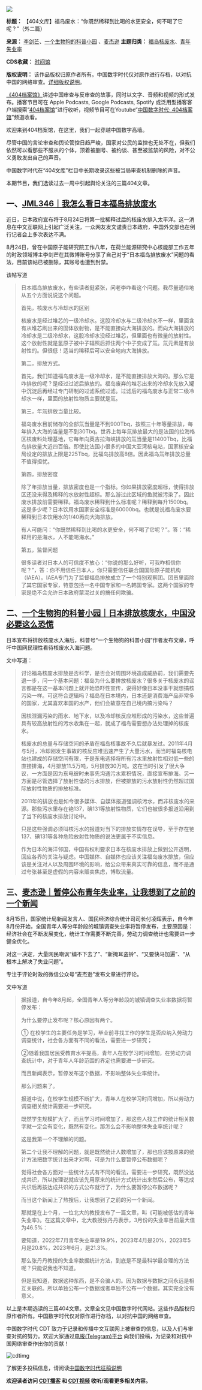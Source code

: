 ![](https://chinadigitaltimes.net/chinese/files/2023/08/3913.png)







**标题：** 【404文库】福岛废水：“你既然稀释到比喝的水更安全，何不喝了它呢？”（外二篇）  

**来源：** [李剑芒](https://chinadigitaltimes.net/space/李剑芒)、[一个生物狗的科普小园](https://chinadigitaltimes.net/space/一个生物狗的科普小园) 、[麦杰逊](https://chinadigitaltimes.net/space/麦杰逊) 
**主题归类：** [福岛核废水](https://chinadigitaltimes.net/space/福岛核废水)、[青年失业率](https://chinadigitaltimes.net/space/青年失业率)   

**CDS收藏：** [时间馆](https://chinadigitaltimes.net/space/%E6%97%B6%E9%97%B4%E9%A6%86)  

**版权说明：** 该作品版权归原作者所有。中国数字时代仅对原作进行存档，以对抗中国的网络审查。[详细版权说明](https://chinadigitaltimes.net/chinese/copyright)。




[《404档案馆》](https://chinadigitaltimes.net/chinese/404-archives)讲述中国审查与反审查的故事，同时以文字、音频和视频的形式发布。播客节目可在 Apple Podcasts, Google Podcasts, Spotify 或泛用型播客客户端搜索“[404档案馆](https://open.firstory.me/user/cdt)”进行收听，视频节目可在Youtube“[中国数字时代· 404档案馆](https://www.youtube.com/channel/UCwXewCWwaK1-yec8niJLrqg)”频道收看。


欢迎来到404档案馆，在这里，我们一起穿越中国数字高墙。


尽管中国的言论审查和舆论管控日趋严峻，国家对公民的监控也无处不在，但我们依然可以看那些不服从的个体，顶着被删号、被约谈、甚至被监禁的风险，对不公义勇敢发出自己的声音。


中国数字时代在“404文库”栏目中长期收录这些被当局审查机制删除的声音。


本期节目，我们选读过去一周中引起舆论关注的三篇404文章。


一、[JML346｜我怎么看日本福岛排放废水](https://chinadigitaltimes.net/chinese/699612.html)
--------------------------------------------------------------------------



近日，日本政府宣布将于8月24日将第一批稀释过后的核废水排入太平洋。这一消息在中文互联网上引起广泛关注，一众网友发文谴责日本政府，中国外交部也在例行记者会上多次表达不满。


8月24日，曾在中国原子能研究院工作八年，在荷兰能源研究中心核能部工作五年的时政领域博主李剑芒在其微博账号分享了自己对于“日本福岛排放废水”问题的看法，目前该帖已被删除，其账号也遭到封禁。  

该帖写道



> 
> 日本福岛排放废水，有些读者挺紧张，问老李咋看这个问题。我尽量通俗地从五个方面说说这个问题。
> 
> 
> 首先，核废水与冷却水的区别
> 
> 
> 核废水是经过堆芯的一级冷却水。这股冷却水与二级冷却水不一样，里面含有从堆芯刷出来的固体放射物，是不能直接向大海排放的。而向大海排放的冷却水是二级冷却水，这股冷却水没经过堆芯，但里面也有微量的放射性。这个放射性就是氢原子被中子辐照后抓住两个中子变成了氚。氚元素是有放射性的。但很低！适当的稀释后可以安全地向大海排放。
> 
> 
> 第二，排放方式。
> 
> 
> 首先，我们知道福岛废水是一级冷却水，是不能直接排放大海的。那么它是咋排放的呢？是经过过滤后排放的。福岛废弃的堆芯出来的冷却水先放入罐中沉淀后再经过专门研制的过滤系统过滤。过滤后的福岛废水与正常二级冷却水一样，里面的放射性物质主要就是氚。
> 
> 
> 第三，年氚排放当量比较。
> 
> 
> 福岛废水目前储存的全部氚当量是不到900Tbq，按照三十年等量排放，每年排入大海的当量是不到30Tbq。世界上每年氚排放最大的是法国的拉海格区核废料处理基地，它每年向英吉拉海峡排放的氚当量是11400Tbq，比福岛排放量大近四百倍。即使比法国小很多的中国大亚湾核电站，国家核安全局设定的排放上限是225Tbq，比福岛排放高8倍。因此福岛氚年排放总量不值得担忧。
> 
> 
> 第四，排放密度
> 
> 
> 除了年排放当量，排放密度也是一个指标。你如果排放密度超标，使得排放区还没来得及稀释的水放射性超标。那么游过此区域的鱼就被污染了。因此废水排放前需要稀释。福岛废水稀释到什么标准呢？稀释到每升1500bq。这是多少呢？日本饮用水国家安全标准是60000bq。也就是说福岛废水要稀释到日本饮用水的1/40再向大海排放。
> 
> 
> 有人可能问：“你既然稀释到比喝的水更安全，何不喝了它呢？”。答：“稀释用的是海水，人不能喝海水。”
> 
> 
> 第五，监督问题
> 
> 
> 很多读者对日本人的可信度不放心：“你说的那么好听，可我咋相信你呢？”，答：你不用信任日本人，你只需要信任联合国国际原子能机构（IAEA）。IAEA专门为了监督福岛排放成立了一个特别观察团。团员里面除了其它国家专家，特意包括一名中国专家和一名韩国专家。这两个国家的专家是绝不会允许日本政府蒙混过关的搞任何欺骗。
> 
> 
> 


二、[一个生物狗的科普小园｜日本排放核废水，中国没必要这么恐慌](https://chinadigitaltimes.net/chinese/699596.html)
-----------------------------------------------------------------------------------



日本宣布将排放核废水入海后，科普号“一个生物狗的科普小园”作者发布文章，呼吁中国网民理性看待核废水入海问题。


文中写道：



> 
> 讨论福岛核废水排放是否科学，是否会对周围环境造成威胁前，我们需要先退一步，问一个基本问题：福岛为什么要排放核废水？很多关于核废水的谣言都是在这一基本问题上就开始恐吓性宣传，说得好像日本没事干就想搞核污染一样。可这符合逻辑吗？福岛在日本境内，日本还是消费海产品非常多的国家，尤其喜欢本国的水产，他们会故意在自己境内搞污染吗？
> 
> 
> 因核泄漏污染的雨水、地下水，以及冷却核反应堆形成的污染水，这些普遍具有较高放射性的污水收集在一起，就成了福岛需要想办法处理掉的核废水。
> 
> 
> 核废水的总量与存储空间的矛盾在福岛核事故不久后就暴发过。2011年4月与5月，冷却刚发生事故的核反应堆迅速产生了大量污水，而当时福岛核电站也建成的存储空间有限，于是东电选择将所有污水里放射性相对低一些的直接排海，4月排放11.5万吨，5月排放30万吨。这在当时引发了很大争议，一方面是因为东电彼时未事先沟通污水累积情况，直接宣布排海。另一方面是尽管选择了放射性低的污水排放，但被排放的污水放射性仍然超过国际放射性物质的排放标准。
> 
> 
> 2011年的排放也是如今很多媒体、自媒体报道强调核污水，而非核废水的来源。那些污水里存在铯137，碘131等放射性物质，它们也被很多报道沿用到了当下的核废水排放讨论中。
> 
> 
> 只是这些强调必须叫核污水的报道对当下的排放实情存在误导，至于存在铯137、碘131等各种危险放射性物质的说法更属于不实信息。
> 
> 
> 作为日本的海洋邻国，中国有权利要求日本在核废水排放上做到公开透明，回应各界的关注与疑虑。中国媒体、自媒体也应该关注福岛废水排放，但应该是关注对人以及周围环境的影响，给公众带来真实可靠的信息，而不是通过夸张甚至是虚假的内容来贩卖焦虑，博取流量。
> 
> 
> 


三、[麦杰逊｜暂停公布青年失业率，让我想到了之前的一个新闻](https://chinadigitaltimes.net/chinese/699408.html)
---------------------------------------------------------------------------------



8月15日，国家统计局新闻发言人、国民经济综合统计司司长付凌晖表示，自今年8月份开始，全国青年人等分年龄段的城镇调查失业率将暂停发布，主要原因是：经济社会在不断发展变化，统计工作需要不断完善，劳动力调查统计也需要进一步健全优化。


对这一决定，大量网民嘲讽“编不下去了”、“新掩耳盗铃”、“又要快马加遍”、“从根本上解决了失业问题”。


专注于评论时政的微信公众号“麦杰逊”发布文章进行评论。


文中写道



> 
> 据报道，自今年8月起，全国青年人等分年龄段的城镇调查失业率数据将暂停发布：‍
> 
> 
> 为什么要停止发布呢？核心原因有两个。
> 
> 
> ① 在校学生的主要任务是学习，毕业前寻找工作的学生是否应纳入劳动力调查统计，社会各方面有不同的看法，需要进一步研究；‍
> 
> 
> ②随着我国居民受教育水平提高，青年人在校学习时间增加，在劳动力调查统计中，对于青年人年龄范围的界定也需要进一步研究。
> 
> 
> 而且新闻表示，暂停发布这个数据，不影响整体失业率统计。
> 
> 
> 那么问题来了。
> 
> 
> 报道中说，在校学生规模不断扩大，青年人在校学习时间增加，所以劳动力调查相关统计需要进一步研究。
> 
> 
> 既然学生规模扩大了，而且学习时间增加了，那这些人找工作的统计相关数字就一定会有变化，既然有变化，那怎么会不影响整体失业率统计呢？
> 
> 
> 这是我第一个不理解的问题。
> 
> 
> 第二个让我不理解的问题，就是既然统计人数增加了，那也应该按原来的统计方法把数字统计出来才对啊，可是为什么要暂停公布数据呢？
> 
> 
> 觉得社会各方面对一些统计方式有不同的看法，需要进一步研究，既然没达成共识，所以按理说就应该先用原来的统计方式统计出来然后公布，等达成共识后再按达成共识的方式公布就行了，为什么要暂停公布数据呢？
> 
> 
> 而当这个新闻上了热搜后，让我想到了之前的另一个新闻。
> 
> 
> 那就是在上个月，一位北大的教授发布了一篇文章，叫《可能被低估的青年失业率》。在这篇文章中，北大教授张丹丹表示，3月份的失业率目前最大值为46.5%：
> 
> 
> 要知道，2022年7月青年失业率是19.9%，2023年4月是20%，2023年5月是20.8%，2023年6月，是21.3%。
> 
> 
> 那么张丹丹教授的失业率数据统计方法，到底是不是最科学最合理的方法呢？只能说我也不知道。
> 
> 
> 但是我知道，数据这种东西，是不会骗人的。因为数据与数据之间永远是相互关联的。所以单独公布一个数据或者单独不公布一个数据，其实完全没有意义。
> 
> 
> 


以上是本期选读的三篇404文章。文章全文见中国数字时代网站。这些作品版权归原作者所有。中国数字时代仅对原作进行存档，以对抗中国的网络审查。


中国数字时代 CDT 致力于记录和传播中文互联网上被审查的信息，以及人们与审查对抗的努力。欢迎大家通过[电报(Telegram)平台](https://t.me/cdtmedia_bot "电报(Telegram)平台") 向我们投稿，为记录和对抗中国网络审查作出你的贡献！


![cdtimg](https://chinadigitaltimes.net/chinese/files/2022/05/404给CDT-QR-code-1.jpg)


了解更多投稿信息，请阅读[中国数字时代征稿说明](https://chinadigitaltimes.net/chinese/telegrambot "中国数字时代征稿说明")


**欢迎读者访问 [CDT播客](https://open.firstory.me/user/cdt/platforms "CDT播客") 和 [CDT视频](https://www.youtube.com/@CDTChinese/videos "CDT视频") 收听/观看更多相关内容。** 

